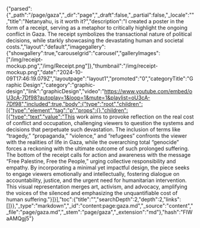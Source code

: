 {"parsed":{"_path":"/page/gaza","_dir":"page","_draft":false,"_partial":false,"_locale":"","title":"Netanyahu, is it worth it?","description":"I created a poster in the form of a receipt, serving as a metaphor to critically highlight the ongoing conflict in Gaza. The receipt symbolizes the transactional nature of political decisions, while starkly showcasing the devastating human and societal costs.","layout":"default","imagegallery":{"showgallery":true,"carouselgrid":"carousel","galleryImages":["/img/receipt-mockup.png","/img/Receipt.png"]},"thumbnail":"/img/receipt-mockup.png","date":"2024-10-09T17:46:19.079Z","layoutpage":"layout1","promoted":"0","categoryTitle":"Graphic Design","category":"graphic-design","link":"graphicDesign","video":"https://www.youtube.com/embed/oU3cA-7Df98?autoplay=1&loop=1&mute=1&playlist=oU3cA-7Df98","included":true,"body":{"type":"root","children":[{"type":"element","tag":"p","props":{},"children":[{"type":"text","value":"This work aims to provoke reflection on the real cost of conflict and occupation, challenging viewers to question the systems and decisions that perpetuate such devastation. The inclusion of terms like “tragedy,” “propaganda,” “violence,” and “refugees” confronts the viewer with the realities of life in Gaza, while the overarching total “genocide” forces a reckoning with the ultimate outcome of such prolonged suffering. The bottom of the receipt calls for action and awareness with the message “Free Palestine, Free the People,” urging collective responsibility and empathy. By incorporating a minimal yet impactful design, the piece seeks to engage viewers emotionally and intellectually, fostering dialogue on accountability, justice, and the urgent need for humanitarian intervention. This visual representation merges art, activism, and advocacy, amplifying the voices of the silenced and emphasizing the unquantifiable cost of human suffering."}]}],"toc":{"title":"","searchDepth":2,"depth":2,"links":[]}},"_type":"markdown","_id":"content:page:gaza.md","_source":"content","_file":"page/gaza.md","_stem":"page/gaza","_extension":"md"},"hash":"FlWaAMQgj5"}